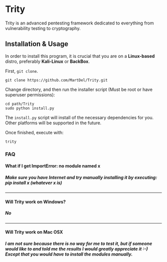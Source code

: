 # Trity
Trity is an advanced pentesting framework dedicated to everything from vulnerability testing to cryptography.

## Installation & Usage

In order to install this program, it is crucial that you are on a __Linux-based__ distro, preferably __Kali-Linux__ or __BackBox__.

First, `git clone`.

    git clone https://github.com/MartDel/Trity.git

Change directory, and then run the installer script (Must be root or have superuser permissions):

    cd path/Trity
    sudo python install.py

The `install.py` script will install of the necessary dependencies for you. Other platforms will be supported in the future.

Once finished, execute with:

    trity


### FAQ
#### What if I get ImportError: no module named x
##### Make sure you have Internet and try manually installing it by executing: pip install x (whatever x is)
---------------------------
#### Will Trity work on Windows?
##### No
---------------------------
#### Will Trity work on Mac OSX
##### I am not sure because there is no way for me to test it, but if someone would like to and told me the results I would greatly appreciate it :-) Except that you would have to install the modules manually.
